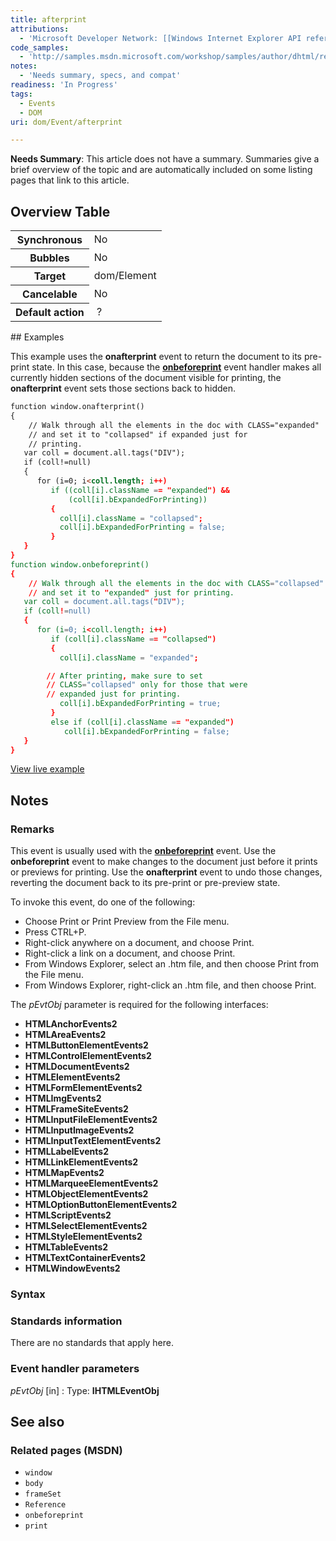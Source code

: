 ```yaml
---
title: afterprint
attributions:
  - 'Microsoft Developer Network: [[Windows Internet Explorer API reference](http://msdn.microsoft.com/en-us/library/ie/hh828809%28v=vs.85%29.aspx) Article]'
code_samples:
  - 'http://samples.msdn.microsoft.com/workshop/samples/author/dhtml/refs/onbeforeprint.htm'
notes:
  - 'Needs summary, specs, and compat'
readiness: 'In Progress'
tags:
  - Events
  - DOM
uri: dom/Event/afterprint

---
```

**Needs Summary**: This article does not have a summary. Summaries give a brief overview of the topic and are automatically included on some listing pages that link to this article.

## Overview Table

<table class="wikitable">
<tr>
<th>
Synchronous

</th>
<td>
No

</td>
</tr>
<tr>
<th>
Bubbles

</th>
<td>
No

</td>
</tr>
<tr>
<th>
Target

</th>
<td>
dom/Element

</td>
</tr>
<tr>
<th>
Cancelable

</th>
<td>
No

</td>
</tr>
<tr>
<th>
Default action

</th>
<td>
 ?

</td>
</tr>
</table>
## Examples

This example uses the **onafterprint** event to return the document to its pre-print state. In this case, because the [**onbeforeprint**](/dom/Event/beforeprint) event handler makes all currently hidden sections of the document visible for printing, the **onafterprint** event sets those sections back to hidden.

``` html
function window.onafterprint()
{
    // Walk through all the elements in the doc with CLASS="expanded"
    // and set it to "collapsed" if expanded just for
    // printing.
   var coll = document.all.tags("DIV");
   if (coll!=null)
   {
      for (i=0; i<coll.length; i++)
         if ((coll[i].className == "expanded") &&
             (coll[i].bExpandedForPrinting))
         {
           coll[i].className = "collapsed";
           coll[i].bExpandedForPrinting = false;
         }
   }
}
function window.onbeforeprint()
{
    // Walk through all the elements in the doc with CLASS="collapsed"
    // and set it to "expanded" just for printing.
   var coll = document.all.tags("DIV");
   if (coll!=null)
   {
      for (i=0; i<coll.length; i++)
         if (coll[i].className == "collapsed")
         {
           coll[i].className = "expanded";

        // After printing, make sure to set
        // CLASS="collapsed" only for those that were
        // expanded just for printing.
           coll[i].bExpandedForPrinting = true;
         }
         else if (coll[i].className == "expanded")
            coll[i].bExpandedForPrinting = false;
   }
}
```

[View live example](http://samples.msdn.microsoft.com/workshop/samples/author/dhtml/refs/onbeforeprint.htm)

## Notes

### Remarks

This event is usually used with the [**onbeforeprint**](/dom/Event/beforeprint) event. Use the **onbeforeprint** event to make changes to the document just before it prints or previews for printing. Use the **onafterprint** event to undo those changes, reverting the document back to its pre-print or pre-preview state.

To invoke this event, do one of the following:

-   Choose Print or Print Preview from the File menu.
-   Press CTRL+P.
-   Right-click anywhere on a document, and choose Print.
-   Right-click a link on a document, and choose Print.
-   From Windows Explorer, select an .htm file, and then choose Print from the File menu.
-   From Windows Explorer, right-click an .htm file, and then choose Print.

The *pEvtObj* parameter is required for the following interfaces:

-   **HTMLAnchorEvents2**
-   **HTMLAreaEvents2**
-   **HTMLButtonElementEvents2**
-   **HTMLControlElementEvents2**
-   **HTMLDocumentEvents2**
-   **HTMLElementEvents2**
-   **HTMLFormElementEvents2**
-   **HTMLImgEvents2**
-   **HTMLFrameSiteEvents2**
-   **HTMLInputFileElementEvents2**
-   **HTMLInputImageEvents2**
-   **HTMLInputTextElementEvents2**
-   **HTMLLabelEvents2**
-   **HTMLLinkElementEvents2**
-   **HTMLMapEvents2**
-   **HTMLMarqueeElementEvents2**
-   **HTMLObjectElementEvents2**
-   **HTMLOptionButtonElementEvents2**
-   **HTMLScriptEvents2**
-   **HTMLSelectElementEvents2**
-   **HTMLStyleElementEvents2**
-   **HTMLTableEvents2**
-   **HTMLTextContainerEvents2**
-   **HTMLWindowEvents2**

### Syntax

### Standards information

There are no standards that apply here.

### Event handler parameters

*pEvtObj* [in]
:   Type: ****IHTMLEventObj****

## See also

### Related pages (MSDN)

-   `window`
-   `body`
-   `frameSet`
-   `Reference`
-   `onbeforeprint`
-   `print`
